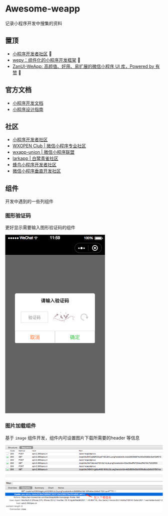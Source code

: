 # Awesome-weapp

记录小程序开发中搜集的资料

## 置顶

- [小程序开发者社区](http://wxappfans.com) :100:
- [wepy：组件化的小程序开发框架](https://github.com/wepyjs/wepy) :100:
- [ZanUI-WeApp: 高颜值、好用、易扩展的微信小程序 UI 库，Powered by 有赞](https://github.com/youzan/zanui-weapp) :100:

## 官方文档

- [小程序开发文档](https://mp.weixin.qq.com/debug/wxadoc/dev/index.html)
- [小程序设计指南](https://mp.weixin.qq.com/debug/wxadoc/design/index.html)


## 社区

- [小程序开发者社区](http://wxappfans.com)
- [WXOPEN Club | 微信小程序专业社区](http://wxopen.club/)
- [wxapp-union | 微信小程序联盟](http://www.wxapp-union.com/)
- [larkapp | 白鹭青雀社区](http://bbs.larkapp.com/)
- [蜂鸟小程序开发者社区](http://weixin1024.cn/)
- [微信小程序垂直开发社区](https://weappdev.com/)

## 组件

开发中遇到的一些列组件

### 图形验证码

更好显示需要输入图形验证码的组件

![](./components/docs/WX20180622-120005.png)

### 图片加载组件

基于 `image` 组件开发，组件内可设置图片下载所需要的header 等信息

![](./components/docs/WX20180622-120143.png)
